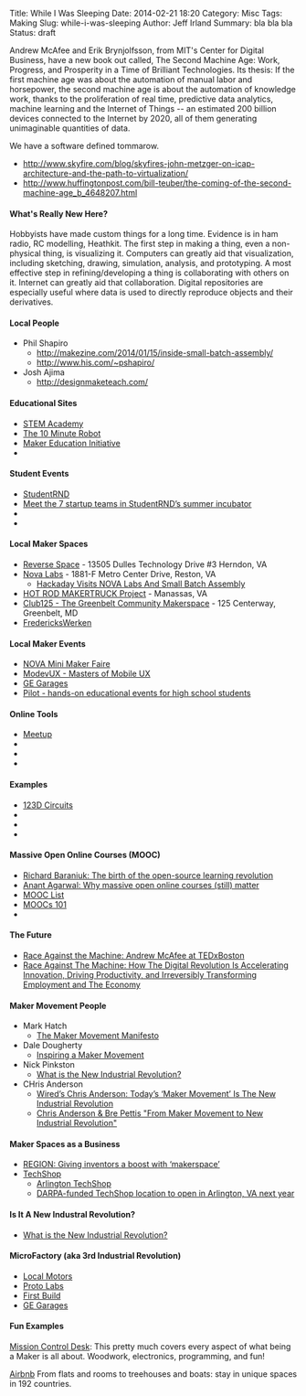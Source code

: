 Title: While I Was Sleeping
Date: 2014-02-21 18:20
Category: Misc
Tags: Making
Slug: while-i-was-sleeping
Author: Jeff Irland
Summary: bla bla bla
Status: draft

Andrew McAfee and Erik Brynjolfsson, from MIT's Center for Digital Business, have a new book out called,
The Second Machine Age: Work, Progress, and Prosperity in a Time of Brilliant Technologies.
Its thesis: If the first machine age was about the automation of manual labor and horsepower, the second machine age is about the automation of knowledge work, thanks to the proliferation of real time, predictive data analytics, machine learning and the Internet of Things -- an estimated 200 billion devices connected to the Internet by 2020, all of them generating unimaginable quantities of data.

We have a software defined tommarow.
* http://www.skyfire.com/blog/skyfires-john-metzger-on-icap-architecture-and-the-path-to-virtualization/
* http://www.huffingtonpost.com/bill-teuber/the-coming-of-the-second-machine-age_b_4648207.html

#### What's Really New Here?
Hobbyists have made custom things for a long time.
Evidence is in ham radio, RC modelling, Heathkit.
The first step in making a thing, even a non-physical thing, is visualizing it.
Computers can greatly aid that visualization, including sketching, drawing, simulation, analysis, and prototyping.
A most effective step in refining/developing a thing is collaborating with others on it.
Internet can greatly aid that collaboration.
Digital repositories are especially useful where data is used to directly reproduce objects and their derivatives.

#### Local People
* Phil Shapiro
    * http://makezine.com/2014/01/15/inside-small-batch-assembly/
    * http://www.his.com/~pshapiro/
* Josh Ajima
    * http://designmaketeach.com/

#### Educational Sites
* [STEM Academy](http://www.element14.com/community/groups/stemacademy)
* [The 10 Minute Robot](http://alphalem.com/pages/the-10-minute-robot)
* [Maker Education Initiative](http://www.makered.org/)
* []()

#### Student Events
* [StudentRND](http://studentrnd.org/)
* [Meet the 7 startup teams in StudentRND’s summer incubator](http://www.geekwire.com/2012/meet-teams-student-rnd-summer-incubator/)
* []()
* []()

#### Local Maker Spaces
* [Reverse Space](http://sphereroute.com/) - 13505 Dulles Technology Drive #3 Herndon, VA 
* [Nova Labs](http://www.nova-labs.org/blog/) - 1881-F Metro Center Drive, Reston, VA
    * [Hackaday Visits NOVA Labs And Small Batch Assembly](http://hackaday.com/2014/03/21/hackaday-visits-nova-labs-and-small-batch-assembly/)
* [HOT ROD MAKERTRUCK Project](http://hotrodbus.blogspot.com/) - Manassas, VA
* [Club125 - The Greenbelt Community Makerspace](http://club125.com/) - 125 Centerway, Greenbelt, MD
* [FredericksWerken](http://frederickswerken.org/)

#### Local Maker Events
* [NOVA Mini Maker Faire](http://makerfairenova.com/)
* [ModevUX - Masters of Mobile UX](http://ux14.gomodev.com/)
* [GE Garages](http://istrategylabs.com/2014/03/ge-garages-dc-opens-remake-the-capital-with-your-fellow-innovators/)
* [Pilot - hands-on educational events for high school students](http://gopilot.org/)

#### Online Tools
* [Meetup](http://www.meetup.com/)
* []()
* []()
* []()

#### Examples
* [123D Circuits](http://123d.circuits.io/)
* []()
* []()
* []()

#### Massive Open Online Courses (MOOC)
* [Richard Baraniuk: The birth of the open-source learning revolution](http://www.ted.com/talks/richard_baraniuk_on_open_source_learning)
* [Anant Agarwal: Why massive open online courses (still) matter](http://www.ted.com/talks/anant_agarwal_why_massively_open_online_courses_still_matter.html?utm_source=newsletter_weekly_2014-02-01&utm_campaign=newsletter_weekly&utm_medium=email&utm_content=talk_of_the_week_image)
* [MOOC List](http://www.mooc-list.com/)
* [MOOCs 101](http://www.ted.com/playlists/141/moocs_101.html)
* []()

#### The Future
* [Race Against the Machine: Andrew McAfee at TEDxBoston](http://www.youtube.com/watch?v=QfMGyCk3XTw)
* [Race Against The Machine: How The Digital Revolution Is Accelerating Innovation, Driving Productivity, and Irreversibly Transforming Employment and The Economy](http://ebusiness.mit.edu/research/Briefs/Brynjolfsson_McAfee_Race_Against_the_Machine.pdf)

#### Maker Movement People
* Mark Hatch
    * [The Maker Movement Manifesto](http://techshop.ws/TheMakerMovementManifesto.html)
* Dale Dougherty
    * [Inspiring a Maker Movement](http://www.youtube.com/watch?v=yYd25q9lMTI)
* Nick Pinkston
    * [What is the New Industrial Revolution?](http://makezine.com/2013/06/24/what-is-the-new-industrial-revolution/)
* CHris Anderson
    * [Wired’s Chris Anderson: Today’s ‘Maker Movement’ Is The New Industrial Revolution](http://techcrunch.com/2012/10/09/wireds-chris-anderson-todays-maker-movement-is-the-new-industrial-revolution-tctv/)
    * [Chris Anderson & Bre Pettis "From Maker Movement to New Industrial Revolution"](http://www.youtube.com/watch?v=qRkCXo_nbQg)

#### Maker Spaces as a Business
* [REGION: Giving inventors a boost with ‘makerspace’](http://www.pe.com/local-news/local-news-headlines/20140209-region-giving-inventors-a-boost-with-makerspace.ece)
* [TechShop](http://techshop.ws/)
    * [Arlington TechShop](http://techshop.ws/arlington.html)
    * [DARPA-funded TechShop location to open in Arlington, VA next year](http://www.engadget.com/2013/10/23/darpa-techshop-arlington/)

#### Is It A New Industral Revolution?
* [What is the New Industrial Revolution?](http://makezine.com/2013/06/24/what-is-the-new-industrial-revolution/)

#### MicroFactory (aka 3rd Industrial Revolution)
* [Local Motors](https://localmotors.com/)
* [Proto Labs](http://www.protolabs.com/)
* [First Build](http://firstbuild.com/)
* [GE Garages](http://www.gegarages.com/)

#### Fun Examples
[Mission Control Desk](http://www.youtube.com/watch?v=j6zseFi070E):
This pretty much covers every aspect of what being a Maker is all about. Woodwork, electronics, programming, and fun!

[Airbnb](https://www.airbnb.co.uk/)
From flats and rooms to treehouses and boats: stay in unique spaces in 192 countries.
